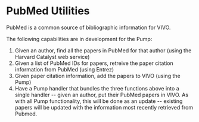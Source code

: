 # PubMed Utilities

PubMed is a common source of bibliographic information for VIVO.  

The following capabilities are in development for the Pump:

1. Given an author, find all the papers in PubMed for that author (using the Harvard Catalyst web service)
1. Given a list of PubMed IDs for papers, retreive the paper citation information from PubMed (using Entrez)
1. Given paper citation information, add the papers to VIVO (using the Pump)
1. Have a Pump handler that bundles the three functions above into a single handler -- given an author, put
their PubMed papers in VIVO.  As with all Pump functionality, this will be done as an update -- existing 
papers will be updated with the information most recently retrieved from Pubmed.